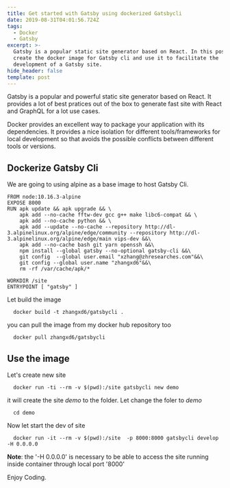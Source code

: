 ```yaml
---
title: Get started with Gatsby using dockerized Gatsbycli
date: 2019-08-31T04:01:56.724Z
tags:
  - Docker
  - Gatsby
excerpt: >-
  Gatsby is a popular static site generator based on React. In this post, I will
  create the docker image for Gatsby cli and use it to facilitate the
  development of a Gatsby site. 
hide_header: false
template: post
---
```

Gatsby is a popular and powerful static site generator based on React. It provides a lot of best pratices out of the box to generate fast site with React and GraphQL for a lot use cases. 

Docker provides an excellent way to package your application with its dependencies. It provides a nice isolation for different tools/frameworks for local development so that avoids the possible conflicts between different tools or versions.

## Dockerize Gatsby Cli

We are going to using alpine as a base image to host Gatsby Cli. 

```(Dockerfile)
FROM node:10.16.3-alpine
EXPOSE 8000
RUN apk update && apk upgrade && \
    apk add --no-cache fftw-dev gcc g++ make libc6-compat && \
    apk add --no-cache python && \
    apk add --update --no-cache --repository http://dl-3.alpinelinux.org/alpine/edge/community --repository http://dl-3.alpinelinux.org/alpine/edge/main vips-dev &&\
    apk add --no-cache bash git yarn openssh &&\
    npm install --global gatsby --no-optional gatsby-cli &&\
    git config  --global user.email "xzhang@zhresearches.com"&&\
    git config --global user.name "zhangxd6"&&\
    rm -rf /var/cache/apk/*

WORKDIR /site
ENTRYPOINT [ "gatsby" ]
```
Let build the image 

```(sh)
  docker build -t zhangxd6/gatsbycli .
```
 you can pull the image from my docker hub repository too

```
  docker pull zhangxd6/gatsbycli
```

## Use the image

Let's create new site

```(sh)
  docker run -ti --rm -v $(pwd):/site gatsbycli new demo
```

it will create the site *demo* to the folder. Let change the foler to *demo*

```(sh)
  cd demo
```

Now let start the dev of site

```(sh)
  docker run -it --rm -v $(pwd):/site  -p 8000:8000 gatsbycli develop -H 0.0.0.0 
```

**Note**: the '-H 0.0.0.0' is necessary to be able to access the site running inside container through local port '8000'

Enjoy Coding.

